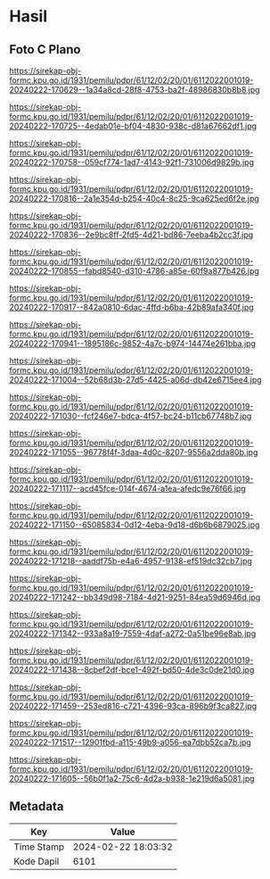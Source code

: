 # Hasil

## Foto C Plano

https://sirekap-obj-formc.kpu.go.id/1931/pemilu/pdpr/61/12/02/20/01/6112022001019-20240222-170629--1a34a8cd-28f8-4753-ba2f-48986830b8b8.jpg

https://sirekap-obj-formc.kpu.go.id/1931/pemilu/pdpr/61/12/02/20/01/6112022001019-20240222-170725--4edab01e-bf04-4830-938c-d81a67662df1.jpg

https://sirekap-obj-formc.kpu.go.id/1931/pemilu/pdpr/61/12/02/20/01/6112022001019-20240222-170758--059cf774-1ad7-4143-92f1-731006d9829b.jpg

https://sirekap-obj-formc.kpu.go.id/1931/pemilu/pdpr/61/12/02/20/01/6112022001019-20240222-170816--2a1e354d-b254-40c4-8c25-9ca625ed6f2e.jpg

https://sirekap-obj-formc.kpu.go.id/1931/pemilu/pdpr/61/12/02/20/01/6112022001019-20240222-170836--2e9bc8ff-2fd5-4d21-bd86-7eeba4b2cc3f.jpg

https://sirekap-obj-formc.kpu.go.id/1931/pemilu/pdpr/61/12/02/20/01/6112022001019-20240222-170855--fabd8540-d310-4786-a85e-60f9a877b426.jpg

https://sirekap-obj-formc.kpu.go.id/1931/pemilu/pdpr/61/12/02/20/01/6112022001019-20240222-170917--842a0810-6dac-4ffd-b6ba-42b89afa340f.jpg

https://sirekap-obj-formc.kpu.go.id/1931/pemilu/pdpr/61/12/02/20/01/6112022001019-20240222-170941--1895186c-9852-4a7c-b974-14474e261bba.jpg

https://sirekap-obj-formc.kpu.go.id/1931/pemilu/pdpr/61/12/02/20/01/6112022001019-20240222-171004--52b68d3b-27d5-4425-a06d-db42e6715ee4.jpg

https://sirekap-obj-formc.kpu.go.id/1931/pemilu/pdpr/61/12/02/20/01/6112022001019-20240222-171030--fcf246e7-bdca-4f57-bc24-b11cb67748b7.jpg

https://sirekap-obj-formc.kpu.go.id/1931/pemilu/pdpr/61/12/02/20/01/6112022001019-20240222-171055--96778f4f-3daa-4d0c-8207-9556a2dda80b.jpg

https://sirekap-obj-formc.kpu.go.id/1931/pemilu/pdpr/61/12/02/20/01/6112022001019-20240222-171117--acd45fce-014f-4674-a1ea-afedc9e76f66.jpg

https://sirekap-obj-formc.kpu.go.id/1931/pemilu/pdpr/61/12/02/20/01/6112022001019-20240222-171150--65085834-0d12-4eba-9d18-d6b6b6879025.jpg

https://sirekap-obj-formc.kpu.go.id/1931/pemilu/pdpr/61/12/02/20/01/6112022001019-20240222-171218--aaddf75b-e4a6-4957-9138-ef519dc32cb7.jpg

https://sirekap-obj-formc.kpu.go.id/1931/pemilu/pdpr/61/12/02/20/01/6112022001019-20240222-171242--bb349d98-7184-4d21-9251-84ea59d6946d.jpg

https://sirekap-obj-formc.kpu.go.id/1931/pemilu/pdpr/61/12/02/20/01/6112022001019-20240222-171342--933a8a19-7559-4daf-a272-0a51be96e8ab.jpg

https://sirekap-obj-formc.kpu.go.id/1931/pemilu/pdpr/61/12/02/20/01/6112022001019-20240222-171438--8cbef2df-bce1-492f-bd50-4de3c0de21d0.jpg

https://sirekap-obj-formc.kpu.go.id/1931/pemilu/pdpr/61/12/02/20/01/6112022001019-20240222-171459--253ed816-c721-4396-93ca-896b9f3ca827.jpg

https://sirekap-obj-formc.kpu.go.id/1931/pemilu/pdpr/61/12/02/20/01/6112022001019-20240222-171517--12901fbd-a115-49b9-a056-ea7dbb52ca7b.jpg

https://sirekap-obj-formc.kpu.go.id/1931/pemilu/pdpr/61/12/02/20/01/6112022001019-20240222-171605--56b0f1a2-75c6-4d2a-b938-1e219d6a5081.jpg


## Metadata

| Key        | Value               |
| ---------- | ------------------- |
| Time Stamp | 2024-02-22 18:03:32 |
| Kode Dapil | 6101                |



